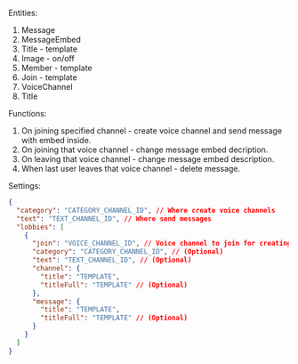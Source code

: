 Entities:

1. Message
2. MessageEmbed
  1. Title - template
  2. Image - on/off
  3. Member - template
  4. Join - template
3. VoiceChannel
  1. Title

Functions:

1. On joining specified channel - create voice channel and send message with embed inside.
2. On joining that voice channel - change message embed decription.
3. On leaving that voice channel - change message embed description.
4. When last user leaves that voice channel - delete message.

Settings:

```json
{
  "category": "CATEGORY_CHANNEL_ID", // Where create voice channels
  "text": "TEXT_CHANNEL_ID", // Where send messages
  "lobbies": [
    {
      "join": "VOICE_CHANNEL_ID", // Voice channel to join for creating specified in lobby voice channel.
      "category": "CATEGORY_CHANNEL_ID", // (Optional)
      "text": "TEXT_CHANNEL_ID", // (Optional)
      "channel": {
        "title": "TEMPLATE",
        "titleFull": "TEMPLATE" // (Optional)
      },
      "message": {
        "title": "TEMPLATE",
        "titleFull": "TEMPLATE" // (Optional)
      }
    }
  ]
}
```
